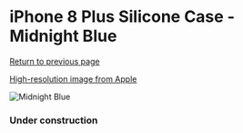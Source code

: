 # iPhone 8 Plus Silicone Case - Midnight Blue

[Return to previous page](/iphone_7)

[High-resolution image from Apple](https://store.storeimages.cdn-apple.com/8756/as-images.apple.com/is/MQGY2?wid=4500&hei=4500&fmt=png)

<div style="width: 384px"><img src="/everypreview/MQGY2.png" alt="Midnight Blue"></div>

### Under construction
